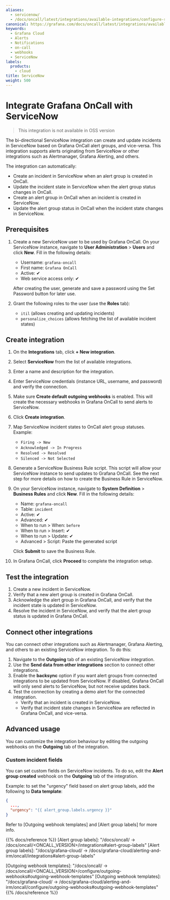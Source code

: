 ```yaml
---
aliases:
  - servicenow/
  - /docs/oncall/latest/integrations/available-integrations/configure-servicenow/
canonical: https://grafana.com/docs/oncall/latest/integrations/available-integrations/configure-servicenow/
keywords:
  - Grafana Cloud
  - Alerts
  - Notifications
  - on-call
  - webhooks
  - ServiceNow
labels:
  products:
    - cloud
title: ServiceNow
weight: 500
---
```


# Integrate Grafana OnCall with ServiceNow

> This integration is not available in OSS version

The bi-directional ServiceNow integration can create and update incidents in ServiceNow based on Grafana OnCall alert
groups, and vice-versa. This integration supports alerts originating from ServiceNow or other integrations such as
Alertmanager, Grafana Alerting, and others.

The integration can automatically:

* Create an incident in ServiceNow when an alert group is created in OnCall.
* Update the incident state in ServiceNow when the alert group status changes in OnCall.
* Create an alert group in OnCall when an incident is created in ServiceNow.
* Update the alert group status in OnCall when the incident state changes in ServiceNow.

## Prerequisites

1. Create a new ServiceNow user to be used by Grafana OnCall. On your ServiceNow instance,
navigate to **User Administration** > **Users** and click **New**. Fill in the following details:
   * Username: `grafana-oncall`
   * First name: `Grafana OnCall`
   * Active: ✔
   * Web service access only: ✔

   After creating the user, generate and save a password using the Set Password button for later use.
2. Grant the following roles to the user (use the **Roles** tab):
   * `itil` (allows creating and updating incidents)
   * `personalize_choices` (allows fetching the list of available incident states)

## Create integration

1. On the **Integrations** tab, click **+ New integration**.
2. Select **ServiceNow** from the list of available integrations.
3. Enter a name and description for the integration.
4. Enter ServiceNow credentials (instance URL, username, and password) and verify the connection.
5. Make sure **Create default outgoing webhooks** is enabled. This will create the necessary webhooks in Grafana OnCall
to send alerts to ServiceNow.
6. Click **Create integration**.
7. Map ServiceNow incident states to OnCall alert group statuses. Example:
     * `Firing -> New`
     * `Acknowledged -> In Progress`
     * `Resolved -> Resolved`
     * `Silenced -> Not Selected`
8. Generate a ServiceNow Business Rule script. This script will allow your ServiceNow instance to send updates to
Grafana OnCall. See the next step for more details on how to create the Business Rule in ServiceNow.
9. On your ServiceNow instance, navigate to **System Definition** > **Business Rules** and click **New**.
Fill in the following details:
   * Name: `grafana-oncall`
   * Table: `incident`
   * Active: ✔
   * Advanced: ✔
   * When to run > When: `before`
   * When to run > Insert: ✔
   * When to run > Update: ✔
   * Advanced > Script: Paste the generated script

    Click **Submit** to save the Business Rule.
10. In Grafana OnCall, click **Proceed** to complete the integration setup.

## Test the integration

1. Create a new incident in ServiceNow.
2. Verify that a new alert group is created in Grafana OnCall.
3. Acknowledge the alert group in Grafana OnCall, and verify that the incident state is updated in ServiceNow.
4. Resolve the incident in ServiceNow, and verify that the alert group status is updated in Grafana OnCall.

## Connect other integrations

You can connect other integrations such as Alertmanager, Grafana Alerting, and others to an existing ServiceNow
integration. To do this:

1. Navigate to the **Outgoing** tab of an existing ServiceNow integration.
2. Use the **Send data from other integrations** section to connect other integrations.
3. Enable the **backsync** option if you want alert groups from connected integrations to be updated from ServiceNow.
   If disabled, Grafana OnCall will only send alerts to ServiceNow, but not receive updates back.
4. Test the connection by creating a demo alert for the connected integration.
   * Verify that an incident is created in ServiceNow.
   * Verify that incident state changes in ServiceNow are reflected in Grafana OnCall, and vice-versa.

## Advanced usage

You can customize the integration behaviour by editing the outgoing webhooks on the **Outgoing** tab of the integration.

### Custom incident fields

You can set custom fields on ServiceNow incidents. To do so, edit the **Alert group created** webhook on
the **Outgoing** tab of the integration.

Example: to set the "urgency" field based on alert group labels, add the following to **Data template**:

 ```json
 {
   ...,
   "urgency": "{{ alert_group.labels.urgency }}"
 }
 ```

   Refer to [Outgoing webhook templates] and [Alert group labels] for more info.

{{% docs/reference %}}
[Alert group labels]: "/docs/oncall/ -> /docs/oncall/<ONCALL_VERSION>/integrations#alert-group-labels"
[Alert group labels]: "/docs/grafana-cloud/ -> /docs/grafana-cloud/alerting-and-irm/oncall/integrations#alert-group-labels"

[Outgoing webhook templates]: "/docs/oncall/ -> /docs/oncall/<ONCALL_VERSION>/configure/outgoing-webhooks#outgoing-webhook-templates"
[Outgoing webhook templates]: "/docs/grafana-cloud/ -> /docs/grafana-cloud/alerting-and-irm/oncall/configure/outgoing-webhooks#outgoing-webhook-templates"
{{% /docs/reference %}}
